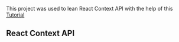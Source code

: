 This project was used to lean React Context API with the help of this [Tutorial](https://www.youtube.com/watch?v=fqup-BL3VjI)

## React Context API